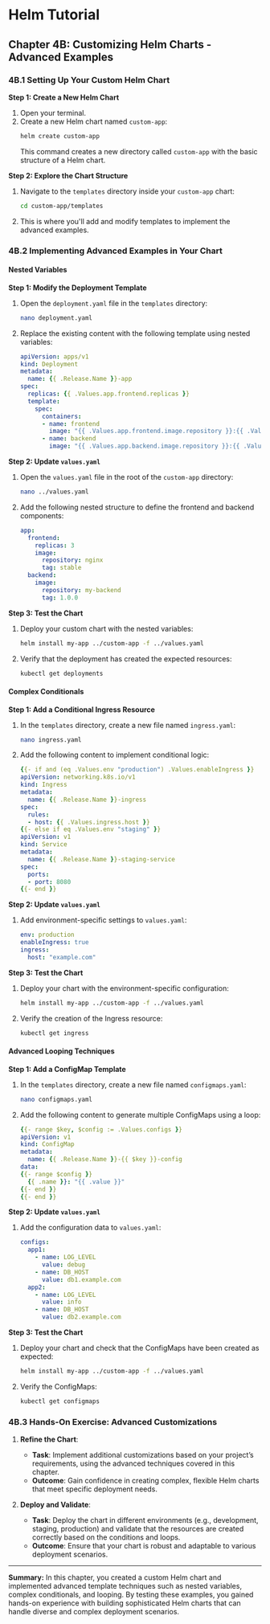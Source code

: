
# Helm Tutorial

## **Chapter 4B: Customizing Helm Charts - Advanced Examples**

### **4B.1 Setting Up Your Custom Helm Chart**

**Step 1: Create a New Helm Chart**
1. Open your terminal.
2. Create a new Helm chart named `custom-app`:
   ```bash
   helm create custom-app
   ```
   This command creates a new directory called `custom-app` with the basic structure of a Helm chart.

**Step 2: Explore the Chart Structure**
1. Navigate to the `templates` directory inside your `custom-app` chart:
   ```bash
   cd custom-app/templates
   ```
2. This is where you'll add and modify templates to implement the advanced examples.

### **4B.2 Implementing Advanced Examples in Your Chart**

#### **Nested Variables**

**Step 1: Modify the Deployment Template**
1. Open the `deployment.yaml` file in the `templates` directory:
   ```bash
   nano deployment.yaml
   ```
2. Replace the existing content with the following template using nested variables:
   ```yaml
   apiVersion: apps/v1
   kind: Deployment
   metadata:
     name: {{ .Release.Name }}-app
   spec:
     replicas: {{ .Values.app.frontend.replicas }}
     template:
       spec:
         containers:
         - name: frontend
           image: "{{ .Values.app.frontend.image.repository }}:{{ .Values.app.frontend.image.tag }}"
         - name: backend
           image: "{{ .Values.app.backend.image.repository }}:{{ .Values.app.backend.image.tag }}"
   ```

**Step 2: Update `values.yaml`**
1. Open the `values.yaml` file in the root of the `custom-app` directory:
   ```bash
   nano ../values.yaml
   ```
2. Add the following nested structure to define the frontend and backend components:
   ```yaml
   app:
     frontend:
       replicas: 3
       image:
         repository: nginx
         tag: stable
     backend:
       image:
         repository: my-backend
         tag: 1.0.0
   ```

**Step 3: Test the Chart**
1. Deploy your custom chart with the nested variables:
   ```bash
   helm install my-app ../custom-app -f ../values.yaml
   ```
2. Verify that the deployment has created the expected resources:
   ```bash
   kubectl get deployments
   ```

#### **Complex Conditionals**

**Step 1: Add a Conditional Ingress Resource**
1. In the `templates` directory, create a new file named `ingress.yaml`:
   ```bash
   nano ingress.yaml
   ```
2. Add the following content to implement conditional logic:
   ```yaml
   {{- if and (eq .Values.env "production") .Values.enableIngress }}
   apiVersion: networking.k8s.io/v1
   kind: Ingress
   metadata:
     name: {{ .Release.Name }}-ingress
   spec:
     rules:
     - host: {{ .Values.ingress.host }}
   {{- else if eq .Values.env "staging" }}
   apiVersion: v1
   kind: Service
   metadata:
     name: {{ .Release.Name }}-staging-service
   spec:
     ports:
     - port: 8080
   {{- end }}
   ```

**Step 2: Update `values.yaml`**
1. Add environment-specific settings to `values.yaml`:
   ```yaml
   env: production
   enableIngress: true
   ingress:
     host: "example.com"
   ```

**Step 3: Test the Chart**
1. Deploy your chart with the environment-specific configuration:
   ```bash
   helm install my-app ../custom-app -f ../values.yaml
   ```
2. Verify the creation of the Ingress resource:
   ```bash
   kubectl get ingress
   ```

#### **Advanced Looping Techniques**

**Step 1: Add a ConfigMap Template**
1. In the `templates` directory, create a new file named `configmaps.yaml`:
   ```bash
   nano configmaps.yaml
   ```
2. Add the following content to generate multiple ConfigMaps using a loop:
   ```yaml
   {{- range $key, $config := .Values.configs }}
   apiVersion: v1
   kind: ConfigMap
   metadata:
     name: {{ .Release.Name }}-{{ $key }}-config
   data:
   {{- range $config }}
     {{ .name }}: "{{ .value }}"
   {{- end }}
   {{- end }}
   ```

**Step 2: Update `values.yaml`**
1. Add the configuration data to `values.yaml`:
   ```yaml
   configs:
     app1:
       - name: LOG_LEVEL
         value: debug
       - name: DB_HOST
         value: db1.example.com
     app2:
       - name: LOG_LEVEL
         value: info
       - name: DB_HOST
         value: db2.example.com
   ```

**Step 3: Test the Chart**
1. Deploy your chart and check that the ConfigMaps have been created as expected:
   ```bash
   helm install my-app ../custom-app -f ../values.yaml
   ```
2. Verify the ConfigMaps:
   ```bash
   kubectl get configmaps
   ```

### **4B.3 Hands-On Exercise: Advanced Customizations**

1. **Refine the Chart**:
   - **Task**: Implement additional customizations based on your project’s requirements, using the advanced techniques covered in this chapter.
   - **Outcome**: Gain confidence in creating complex, flexible Helm charts that meet specific deployment needs.

2. **Deploy and Validate**:
   - **Task**: Deploy the chart in different environments (e.g., development, staging, production) and validate that the resources are created correctly based on the conditions and loops.
   - **Outcome**: Ensure that your chart is robust and adaptable to various deployment scenarios.

---

**Summary:**
In this chapter, you created a custom Helm chart and implemented advanced template techniques such as nested variables, complex conditionals, and looping. By testing these examples, you gained hands-on experience with building sophisticated Helm charts that can handle diverse and complex deployment scenarios.
